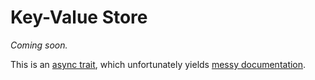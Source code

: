 # Key-Value Store

_Coming soon._

This is an [async trait](https://lib.rs/crates/async-trait), which unfortunately yields [messy documentation](https://bonsaidb.dev/main/bonsaidb/core/kv/trait.Kv.html).
